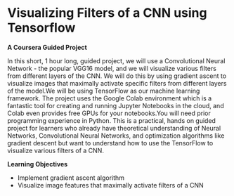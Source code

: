 # Visualizing Filters of a CNN using Tensorflow
**A Coursera Guided Project**

In this short, 1 hour long, guided project, we will use a Convolutional Neural Network - the popular VGG16 model, and we will visualize various filters from different layers of the CNN. We will do this by using gradient ascent to visualize images that maximally activate specific filters from different layers of the model.We will be using TensorFlow as our machine learning framework. The project uses the Google Colab environment which is a fantastic tool for creating and running Jupyter Notebooks in the cloud, and Colab even provides free GPUs for your notebooks.You will need prior programming experience in Python. This is a practical, hands on guided project for learners who already have theoretical understanding of Neural Networks, Convolutional Neural Networks, and optimization algorithms like gradient descent but want to understand how to use the TensorFlow to visualize various filters of a CNN.

**Learning Objectives**
- Implement gradient ascent algorithm
- Visualize image features that maximally activate filters of a CNN
